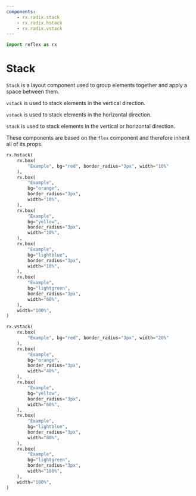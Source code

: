 ```yaml
---
components:
    - rx.radix.stack
    - rx.radix.hstack
    - rx.radix.vstack
---
```


```python exec
import reflex as rx
```

# Stack

`Stack` is a layout component used to group elements together and apply a space between them.

`vstack` is used to stack elements in the vertical direction.

`vstack` is used to stack elements in the horizontal direction.

`stack` is used to stack elements in the vertical or horizontal direction.

These components are based on the `flex` component and therefore inherit all of its props.


```python demo
rx.hstack(
    rx.box(
        "Example", bg="red", border_radius="3px", width="10%"
    ),
    rx.box(
        "Example",
        bg="orange",
        border_radius="3px",
        width="10%",
    ),
    rx.box(
        "Example",
        bg="yellow",
        border_radius="3px",
        width="10%",
    ),
    rx.box(
        "Example",
        bg="lightblue",
        border_radius="3px",
        width="10%",
    ),
    rx.box(
        "Example",
        bg="lightgreen",
        border_radius="3px",
        width="60%",
    ),
    width="100%",
)
```



```python demo
rx.vstack(
    rx.box(
        "Example", bg="red", border_radius="3px", width="20%"
    ),
    rx.box(
        "Example",
        bg="orange",
        border_radius="3px",
        width="40%",
    ),
    rx.box(
        "Example",
        bg="yellow",
        border_radius="3px",
        width="60%",
    ),
    rx.box(
        "Example",
        bg="lightblue",
        border_radius="3px",
        width="80%",
    ),
    rx.box(
        "Example",
        bg="lightgreen",
        border_radius="3px",
        width="100%",
    ),
    width="100%",
)
```